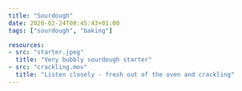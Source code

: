 ```yaml
---
title: "Sourdough"
date: 2020-02-24T08:45:43+01:00
tags: ["sourdough", "baking"]

resources:
- src: "starter.jpeg"
  title: "Very bubbly sourdough starter"
- src: "crackling.mov"
  title: "Listen closely - fresh out of the oven and crackling"
---
```

